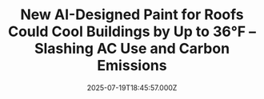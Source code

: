 ---
title: "New AI-Designed Paint for Roofs Could Cool Buildings by Up to 36°F – Slashing AC Use and Carbon Emissions"
date: 2025-07-19T18:45:57.000Z
category: Human Kindness
externalLink: "https://www.goodnewsnetwork.org/new-ai-designed-paint-for-roofs-could-cool-buildings-by-up-to-36f-slashing-ac-use/"
image: ""
excerpt: "In a development that could reduce the emissions that exacerbate humanity’s climate crisis, an international team of engineers may have created the whitest coating yet—with the help of artificial intelligence. Their new thermal coating could reduce energy bills significantly by keeping buildings cooler, according to research from the University of Texas-Austin, National University of Singapore, […] The post New AI-Designed…"
---